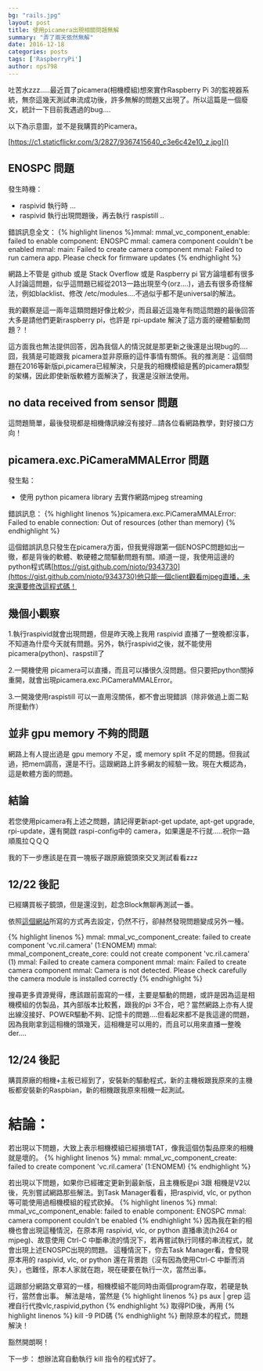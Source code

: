 ```yaml
--- 
bg: "rails.jpg" 
layout: post 
title: 使用picamera出現相關問題無解 
summary: "弄了兩天依然無解" 
date: 2016-12-18 
categories: posts 
tags: ['RaspberryPi'] 
author: nps798 
---
```


吐苦水zzz.....最近買了picamera(相機模組)想來實作Raspberry Pi 3的監視器系統，無奈這幾天測試串流成功後，許多無解的問題又出現了。所以這篇是一個廢文，統計一下目前我遇過的bug....
 
以下為示意圖，並不是我購買的Picamera。

[https://c1.staticflickr.com/3/2827/9367415640_c3e6c42e10_z.jpg]() 
 

## ENOSPC 問題

發生時機：
- raspivid 執行時 ...
- raspivid 執行出現問題後，再去執行 raspistill ..

錯誤訊息全文：
{% highlight linenos %}mmal: mmal_vc_component_enable: failed to enable component: ENOSPC
mmal: camera component couldn't be enabled
mmal: main: Failed to create camera component
mmal: Failed to run camera app. Please check for firmware updates
{% endhighlight %} 
 
網路上不管是 github 或是 Stack Overflow 或是 Raspberry pi 官方論壇都有很多人討論這問題，似乎這問題已經從2013一路出現至今(orz....)，過去有很多奇怪解法，例如blacklist、修改 /etc/modules....不過似乎都不是universal的解法。

我的觀察是這一兩年這類問題好像比較少，而且最近這幾年有問這問題的最後回答大多是請他們更新raspberry pi，也許是 rpi-update 解決了這方面的硬體驅動問題？！

這方面我也無法提供回答，因為我個人的情況就是那更新之後還是出現bug的....囧，我猜是可能跟我 picamera並非原廠的這件事情有關係。我的推測是：這個問題在2016等新版pi,picamera已經解決，只是我的相機模組是舊的picamera類型的架構，因此即使新版軟體方面解決了，我還是沒辦法使用。


## no data received from sensor 問題

這問題簡單，最後發現都是相機傳訊線沒有接好...請各位看網路教學，對好接口方向！


## picamera.exc.PiCameraMMALError 問題

發生點：
- 使用 python picamera library 去實作網路mjpeg streaming

錯誤訊息：
{% highlight linenos %}picamera.exc.PiCameraMMALError: Failed to enable connection: Out of resources (other than memory)
{% endhighlight %} 

這個錯誤訊息只發生在picamera方面，但我覺得跟第一個ENOSPC問題如出一徹，都是背後的軟體、軟硬體之間驅動問題有關。順道一提，我使用這邊的python程式碼[https://gist.github.com/nioto/9343730](https://gist.github.com/nioto/9343730)他只能一個client觀看mjpeg直播，未來還要修改這程式碼！


## 幾個小觀察

1.執行raspivid就會出現問題，但是昨天晚上我用 raspivid 直播了一整晚都沒事，不知道為什麼今天就有問題。另外，執行raspivid之後，就不能使用picamera(python)、raspstill了

2.一開機使用 picamera可以直播，而且可以播很久沒問題。但只要把python關掉重開，就會出現picamera.exc.PiCameraMMALError。

3.一開幾使用raspistill 可以一直用沒關係，都不會出現錯誤（除非做過上面二點所提動作）



## 並非 gpu memory 不夠的問題

網路上有人提出過是 gpu memory 不足，或 memory split 不足的問題。但我試過，把mem調高，還是不行。這跟網路上許多網友的經驗一致。現在大概認為，這是軟體方面的問題。
 
 
## 結論

若您使用picamera有上述之問題，請記得更新apt-get update, apt-get upgrade, rpi-update，還有開啟 raspi-config中的 camera，如果還是不行就.....祝你一路順風拉ＱＱＱ

我的下一步應該是在買一塊板子跟原廠鏡頭來交叉測試看看zzz


## 12/22 後記

已經購買板子鏡頭，但是還沒到，趁念Block無聊再測試一番。

依照[這個網站](http://www.linuxx.eu/2014/07/mmal-mmalvccomponentenable-failed-to.html?m=1)所寫的方式再去設定，仍然不行，卻赫然發現問題變成另外一種。

{% highlight linenos %}
mmal: mmal_vc_component_create: failed to create component 'vc.ril.camera' (1:ENOMEM)
mmal: mmal_component_create_core: could not create component 'vc.ril.camera' (1)
mmal: Failed to create camera component
mmal: main: Failed to create camera component
mmal: Camera is not detected. Please check carefully the camera module is installed correctly
{% endhighlight %}

搜尋更多資源覺得，應該跟前面寫的一樣，主要是驅動的問題，或許是因為這是相機模組的仿製品，其內部版本比較舊，跟我的pi 3不合，吧？當然網路上亦有人提出線沒接好、POWER驅動不夠、記憶卡的問題....但看起來都不是我這邊的問題，因為我剛拿到這相機的頭幾天，這相機是可以用的，而且可以用來直播一整晚der....


## 12/24 後記

購買原廠的相機+主板已經到了，安裝新的驅動程式，新的主機板跟我原來的主機板都安裝新的Raspbian，新的相機跟我原來相機一起測試。

# 結論：
若出現以下問題，大致上表示相機模組已經損壞TAT，像我這個仿製品原來的相機就是壞的。
{% highlight linenos %}
mmal: mmal_vc_component_create: failed to create component 'vc.ril.camera' (1:ENOMEM)
{% endhighlight %}

若出現以下問題，如果你已經確定更新到最新版，且主機板是pi 3跟 相機是V2以後，先別嘗試網路那些解法。到Task Manager看看，把raspivid, vlc, or python等可能使用過相機模組的程式砍掉。
{% highlight linenos %}
mmal: mmal_vc_component_enable: failed to enable component: ENOSPC
mmal: camera component couldn't be enabled
{% endhighlight %}
因為我在新的相機也會出現這種情況，在原本用 raspivid, vlc, or python 直播串流(h264 or mjpeg)、故意使用 Ctrl-C 中斷串流的情況下，若再嘗試執行同樣的串流程式，就會出現上述ENOSPC出現的問題。
這種情況下，你去Task Manager看，會發現原本用的 raspivid, vlc, or python 還在背景跑（沒有因為使用Ctrl-C 中斷而消失），也難怪，原本人家就在跑，現在硬要在執行一次，當然出事。

這跟部分網路文章寫的一樣，相機模組不能同時由兩個program存取，若硬是執行，當然會出事。
解法是啥，當然是 
{% highlight linenos %}
ps aux | grep 這裡自行代換vlc,raspivid,python
{% endhighlight %}
取得PID後，再用
{% highlight linenos %}
kill -9 PID碼
{% endhighlight %}
刪除原本的程式，問題解決！

豁然開朗啊！

下一步：
想辦法寫自動執行 kill 指令的程式好了。



